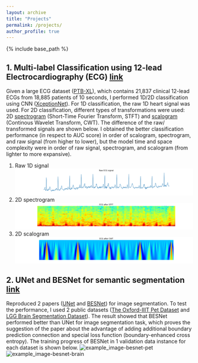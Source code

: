 ```yaml
---
layout: archive
title: "Projects"
permalink: /projects/
author_profile: true
---
```


{% include base_path %}

## 1. Multi-label Classification using 12-lead Electrocardiography (ECG) [link](https://github.com/juhha/12leadECG-ptbxl)
Given a large ECG dataset ([PTB-XL](https://physionet.org/content/ptb-xl/1.0.1/)), which contains 21,837 clinical 12-lead ECGs from 18,885 patients of 10 seconds, I performed 1D/2D classification using CNN ([XceptionNet](https://arxiv.org/pdf/1610.02357.pdf)). For 1D classification, the raw 1D heart signal was used. For 2D classification, different types of transformations were used: 2D [spectrogram](https://en.wikipedia.org/wiki/Spectrogram) (Short-Time Fourier Transform, STFT) and [scalogram](https://en.wikipedia.org/wiki/Continuous_wavelet_transform) (Continous Wavelet Transform, CWT). The difference of the raw/ transformed signals are shown below. I obtained the better classification performance (in respect to AUC score) in order of scalogram, spectrogram, and raw signal (from higher to lower), but the model time and space complexity were in order of raw signal, spectrogram, and scalogram (from lighter to more expansive).

1. Raw 1D signal
![example_image-ptb-sig](/images/projects/project_ptb_xl-1d_signal.png)
2. 2D spectrogram
![example_image-ptb-stft](/images/projects/project_ptb_xl-2d_stft.png)
3. 2D scalogram
![example_image-ptb-cwt](/images/projects/project_ptb_xl-2d_cwt.png)

## 2. UNet and BESNet for semantic segmentation [link](https://github.com/juhha/UNet-and-BESNet)
Reproduced 2 papers ([UNet](https://arxiv.org/abs/1505.04597) and [BESNet](https://link.springer.com/chapter/10.1007%2F978-3-030-00934-2_26)) for image segmentation. To test the performance, I used 2 public datasets ([The Oxford-IIIT Pet Dataset](https://www.robots.ox.ac.uk/~vgg/data/pets/) and [LGG Brain Segmentation Dataset](https://www.kaggle.com/mateuszbuda/lgg-mri-segmentation)). The result showed that BESNet performed better than UNet for image segmentation task, which proves the suggestion of the paper about the advantage of adding additional boundary prediction connection and special loss function (boundary-enhanced cross entropy). The training progress of BESNet in 1 validation data instance for each dataset is shown below.
![example_image-besnet-pet](/images/projects/project_besnet-pet@besnet_with_bece-shiba_inu_100.gif)
![example_image-besnet-brain](/images/projects/project_besnet-mri@besnet_with_bece-TCGA_CS_4944_20010208_8.gif)

